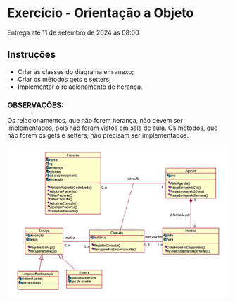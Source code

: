 # Exercício - Orientação a Objeto
Entrega até 11 de setembro de 2024 às 08:00

## Instruções

- Criar as classes do diagrama em anexo;
- Criar os métodos gets e setters;
- Implementar o relacionamento de herança.

### OBSERVAÇÕES:
Os  relacionamentos, que não forem herança, não devem ser implementados, pois não foram vistos em sala de aula.
Os métodos, que não forem os gets e setters, não precisam ser implementados.

<div align="center">

![diagrama](https://github.com/Evelyn-Cass/fatec-semestre2-tecnicas-programacao/blob/main/exercicios/orientacao-objetos/img/diagrama_exercicio.gif)

</div>